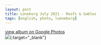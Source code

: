 ```yaml
---
layout: post
title: Lüneburg July 2021 - Roofs & Gables
tags: [english, photo, lueneburg]
---
```

[view album on Google Photos  
![](https://lh3.googleusercontent.com/pw/AM-JKLW1MVBnnQ8Ka9zJH9ZV10El9TiL5Lh8Mo1Lf8bS-WDx7pFvyZVYbiGY3gFW60zjOPb1-7su1IQofw2jvMQFqOftlA6JM3rtPPnUfwvMwRPRKsnwOpnZHbWG5wlpaiN8OdeCWTSBIRfJSkjgCSWvBxE=w400)](https://photos.app.goo.gl/7qntUUaEvwPy1dqL8){:target="_blank"}